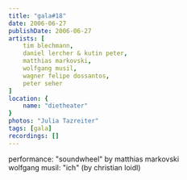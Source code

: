 ```yaml
---
title: "gala#18"
date: 2006-06-27
publishDate: 2006-06-27
artists: [
    tim blechmann,
    daniel lercher & kutin peter,
    matthias markovski,
    wolfgang musil,
    wagner felipe dossantos,
    peter seher
]
location: {
    name: "dietheater"
}
photos: "Julia Tazreiter"
tags: [gala]
recordings: []
---
```

performance: "soundwheel" by matthias markovski  
wolfgang musil: "ich" (by christian loidl)  
